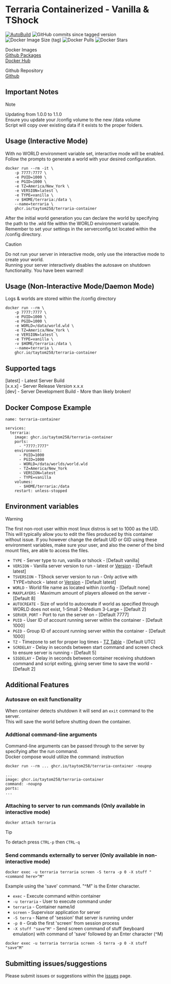 # Terraria Containerized - Vanilla & TShock


[![AutoBuild](https://github.com/taytom258/terraria-container/actions/workflows/AutoBuild.yml/badge.svg?branch=main)](https://github.com/taytom258/terraria-container/actions/workflows/AutoBuild.yml)
![GitHub commits since tagged version](https://img.shields.io/github/commits-since/taytom258/terraria-container/v1.1.2)
![Docker Image Size (tag)](https://img.shields.io/docker/image-size/taytom259/terraria-container/latest)
![Docker Pulls](https://img.shields.io/docker/pulls/taytom259/terraria-container)
![Docker Stars](https://img.shields.io/docker/stars/taytom259/terraria-container)



Docker Images<br/>
[Github Packages](https://github.com/taytom258/terraria-container/pkgs/container/terraria-container)<br/>
[Docker Hub](https://hub.docker.com/r/taytom259/terraria-container)

	
Github Repository<br/>
[Github](https://github.com/taytom258/terraria-container)

## Important Notes
> [!NOTE]
> Updating from 1.0.0 to 1.1.0<br/>
> Ensure you update your /config volume to the new /data volume<br/>
> Script will copy over existing data if it exists to the proper folders.

## Usage (Interactive Mode)
With no WORLD environment variable set, interactive mode will be enabled.<br/>
Follow the prompts to generate a world with your desired configuration. 
```
docker run --rm -it \
    -p 7777:7777 \
    -e PUID=1000 \
    -e PGID=1000 \
    -e TZ=America/New_York \
    -e VERSION=latest \
    -e TYPE=vanilla \
    -v $HOME/terraria:/data \
    --name=terraria \
    ghcr.io/taytom258/terraria-container
```

After the initial world generation you can declare the world by specifying the path to the .wld file within the WORLD environment variable.<br/>
Remember to set your settings in the serverconfig.txt located within the /config directory.

> [!CAUTION]
> Do not run your server in interactive mode, only use the interactive mode to create your world.<br/>
> Running your server interactively disables the autosave on shutdown functionality. You have been warned!

## Usage (Non-Interactive Mode/Daemon Mode)
Logs & worlds are stored within the /config directory
```
docker run --rm \
    -p 7777:7777 \
    -e PUID=1000 \
    -e PGID=1000 \
    -e WORLD=/data/world.wld \
    -e TZ=America/New_York \
    -e VERSION=latest \
    -e TYPE=vanilla \
    -v $HOME/terraria:/data \
    --name=terraria \
    ghcr.io/taytom258/terraria-container
```

## Supported tags
[latest] - Latest Server Build<br/>
[x.x.x] - Server Release Version x.x.x<br/>
[dev] - Server Development Build - More than likely broken!

## Docker Compose Example
```
name: terraria-container

services:
  terraria:
    image: ghcr.io/taytom258/terraria-container
    ports:
      - "7777:7777"
    environment:
      - PUID=1000
      - PGID=1000
      - WORLD=/data/worlds/world.wld
      - TZ=America/New_York
      - VERSION=latest
      - TYPE=vanilla
    volumes:
      - $HOME/terraria:/data
    restart: unless-stopped
```

## Environment variables

> [!WARNING]
> The first non-root user within most linux distros is set to 1000 as the UID. This will typically allow you to edit the files produced by this container without issue.
> If you however change the default UID or GID using these environment variables, make sure your user, and also the owner of the bind mount files, are able to access the files.

* `TYPE` - Server type to run, vanilla or tshock - [Default vanilla]
* `VERSION` - Vanilla server version to run - latest or [Version](https://terraria.wiki.gg/wiki/Server#Downloads) - [Default latest]
* `TSVERSION` - TShock server version to run - Only active with TYPE=tshock - latest or [Version](https://github.com/Pryaxis/TShock/releases) - [Default latest]
* `WORLD` - World file name as located within /config - [Default none]
* `MAXPLAYERS` - Maximum amount of players allowed on the server - [Default 8]
* `AUTOCREATE` - Size of world to autocreate if world as specified through WORLD does not exist, 1-Small 2-Medium 3-Large - [Default 2]
* `SERVER_PORT` - Port to run the server on - [Default 7777]
* `PUID` - User ID of account running server within the container - [Default 1000]
* `PGID` - Group ID of account running server within the container - [Default 1000]
* `TZ` - Timezone to set for proper log times - [TZ Table](https://en.wikipedia.org/wiki/List_of_tz_database_time_zones) - [Default UTC]
* `SCRDELAY` - Delay in seconds between start command and screen check to ensure server is running - [Default 5]
* `SIGDELAY` - Delay in seconds between container receiving shutdown command and script exiting, giving server time to save the world - [Default 2]

## Additional Features

### Autosave on exit functionality
When container detects shutdown it will send an `exit` command to the server.<br/>
This will save the world before shutting down the container.

### Addtional command-line arguments
Command-line arguments can be passed through to the server by specifying after the run command.<br/>
Docker compose would utilize the command: instruction<br/>
```
docker run --rm ... ghcr.io/taytom258/terraria-container -noupnp
```
```
...
image: ghcr.io/taytom258/terraria-container
command: -noupnp
ports:
...
```

### Attaching to server to run commands (Only available in interactive mode)
```
docker attach terraria
```
> [!TIP]
> To detach press `CTRL-p` then `CTRL-q`

### Send commands externally to server (Only available in non-interactive mode)
```
docker exec -u terraria terraria screen -S terra -p 0 -X stuff "<command here>^M"
```
Example using the 'save' command. "^M" is the Enter character.
* `exec` - Execute command within container
* `-u terraria` - User to execute command under
* `terraria` - Container name/id
* `screen` - Supervisor application for server
* `-S terra` - Name of 'session' that server is running under
* `-p 0` - Grab the first 'screen' from session process
* `-X stuff "save^M"` - Send screen command of stuff (keyboard emulation) with command of 'save' followed by an Enter character (^M)
```
docker exec -u terraria terraria screen -S terra -p 0 -X stuff "save^M"
```

## Submitting issues/suggestions
Please submit issues or suggestions within the [issues](https://github.com/taytom258/terraria-container/issues) page.
